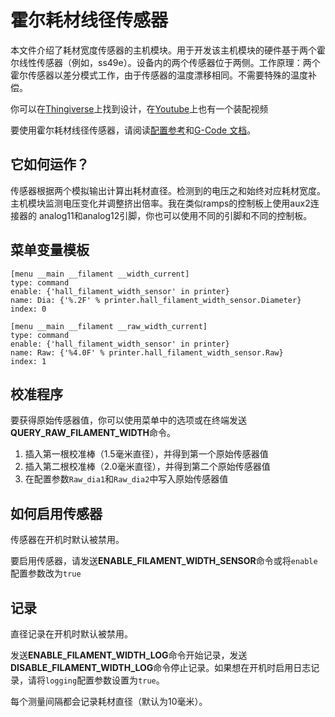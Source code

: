 # 霍尔耗材线径传感器

本文件介绍了耗材宽度传感器的主机模块。用于开发该主机模块的硬件基于两个霍尔线性传感器（例如，ss49e）。设备内的两个传感器位于两侧。工作原理：两个霍尔传感器以差分模式工作，由于传感器的温度漂移相同。不需要特殊的温度补偿。

你可以在[Thingiverse](https://www.thingiverse.com/thing:4138933)上找到设计，在[Youtube](https://www.youtube.com/watch?v=TDO9tME8vp4)上也有一个装配视频

要使用霍尔耗材线径传感器，请阅读[配置参考](Config_Reference.md#hall_filament_width_sensor)和[G-Code 文档](G-Code.md#Hall_Filament_Width_Sensor_Commands)。

## 它如何运作？

传感器根据两个模拟输出计算出耗材直径。检测到的电压之和始终对应耗材宽度。主机模块监测电压变化并调整挤出倍率。我在类似ramps的控制板上使用aux2连接器的 analog11和analog12引脚，你也可以使用不同的引脚和不同的控制板。

## 菜单变量模板

```
[menu __main __filament __width_current]
type: command
enable: {'hall_filament_width_sensor' in printer}
name: Dia: {'%.2F' % printer.hall_filament_width_sensor.Diameter}
index: 0

[menu __main __filament __raw_width_current]
type: command
enable: {'hall_filament_width_sensor' in printer}
name: Raw: {'%4.0F' % printer.hall_filament_width_sensor.Raw}
index: 1
```

## 校准程序

要获得原始传感器值，你可以使用菜单中的选项或在终端发送**QUERY_RAW_FILAMENT_WIDTH**命令。

1. 插入第一根校准棒（1.5毫米直径），并得到第一个原始传感器值
1. 插入第二根校准棒（2.0毫米直径），并得到第二个原始传感器值
1. 在配置参数`Raw_dia1`和`Raw_dia2`中写入原始传感器值

## 如何启用传感器

传感器在开机时默认被禁用。

要启用传感器，请发送**ENABLE_FILAMENT_WIDTH_SENSOR**命令或将`enable`配置参数改为`true`

## 记录

直径记录在开机时默认被禁用。

发送**ENABLE_FILAMENT_WIDTH_LOG**命令开始记录，发送**DISABLE_FILAMENT_WIDTH_LOG**命令停止记录。如果想在开机时启用日志记录，请将`logging`配置参数设置为`true`。

每个测量间隔都会记录耗材直径（默认为10毫米）。
